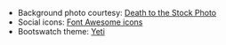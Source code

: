 - Background photo courtesy: [Death to the Stock Photo](http://deathtothestockphoto.com/)
- Social icons: [Font Awesome icons](http://fontawesome.io/)
- Bootswatch theme: [Yeti](http://bootswatch.com/yeti/)
